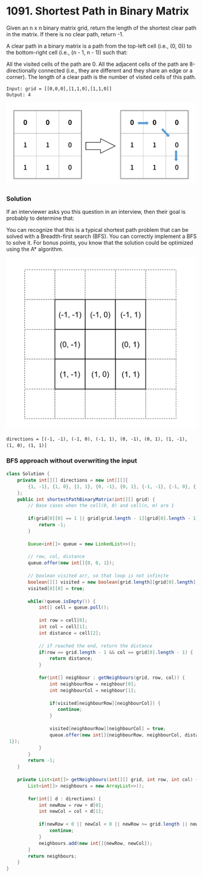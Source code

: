 # 1091. Shortest Path in Binary Matrix

Given an n x n binary matrix grid, return the length of the shortest clear path in the matrix. If there is no clear path, return -1.

A clear path in a binary matrix is a path from the top-left cell (i.e., (0, 0)) to the bottom-right cell (i.e., (n - 1, n - 1)) such that:

All the visited cells of the path are 0.
All the adjacent cells of the path are 8-directionally connected (i.e., they are different and they share an edge or a corner).
The length of a clear path is the number of visited cells of this path.

    Input: grid = [[0,0,0],[1,1,0],[1,1,0]]
    Output: 4

![gras](/images/leetcode/1091_1.png)


### Solution
If an interviewer asks you this question in an interview, then their goal is probably to determine that:

You can recognize that this is a typical shortest path problem that can be solved with a Breadth-first search (BFS).
You can correctly implement a BFS to solve it.
For bonus points, you know that the solution could be optimized using the A* algorithm.

![gras](/images/leetcode/1091_2.png)

```directions = [(-1, -1), (-1, 0), (-1, 1), (0, -1), (0, 1), (1, -1), (1, 0), (1, 1)]```

### BFS approach without overwriting the input

```java
class Solution {
    private int[][] directions = new int[][]{
        {1, -1}, {1, 0}, {1, 1}, {0, -1}, {0, 1}, {-1, -1}, {-1, 0}, {-1, 1}
    };
    public int shortestPathBinaryMatrix(int[][] grid) {
        // Base cases when the cell(0, 0) and cell(n, m) are 1
        
        if(grid[0][0] == 1 || grid[grid.length - 1][grid[0].length - 1] == 1) {
            return -1;
        }
        
        Queue<int[]> queue = new LinkedList<>();
        
        // row, col, distance
        queue.offer(new int[]{0, 0, 1});
        
        // boolean visited arr, so that loop is not infinite
        boolean[][] visited = new boolean[grid.length][grid[0].length];
        visited[0][0] = true;
        
        while(!queue.isEmpty()) {
            int[] cell = queue.poll();
            
            int row = cell[0];
            int col = cell[1];
            int distance = cell[2];
            
            // if reached the end, return the distance
            if(row == grid.length - 1 && col == grid[0].length - 1) {
                return distance;
            }
            
            for(int[] neighbour : getNeighbours(grid, row, col)) {
                int neighbourRow = neighbour[0];
                int neighbourCol = neighbour[1];
                
                if(visited[neighbourRow][neighbourCol]) {
                   continue; 
                }
                
                visited[neighbourRow][neighbourCol] = true;
                queue.offer(new int[]{neighbourRow, neighbourCol, distance +
 1});
            }
        }
        return -1;
    }
    
    private List<int[]> getNeighbours(int[][] grid, int row, int col) {
        List<int[]> neighbours = new ArrayList<>();
        
        for(int[] d : directions) {
            int newRow = row + d[0];
            int newCol = col + d[1];
            
            if(newRow < 0 || newCol < 0 || newRow >= grid.length || newCol >= grid[0].length || grid[newRow][newCol] != 0) {
                continue;
            }
            neighbours.add(new int[]{newRow, newCol});
        }     
        return neighbours;
    }
}
```
